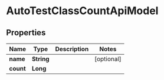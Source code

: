 

# AutoTestClassCountApiModel


## Properties

| Name | Type | Description | Notes |
|------------ | ------------- | ------------- | -------------|
|**name** | **String** |  |  [optional] |
|**count** | **Long** |  |  |



